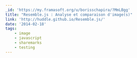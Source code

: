 ```yaml
---
_id: 'https://my.framasoft.org/u/borisschapira/?MmLBgg'
title: "Resemble.js : Analyse et comparaison d'image(s)"
link: 'http://huddle.github.io/Resemble.js/'
date: '2014-02-18'
tags:
    - image
    - javascript
    - sharemarks
    - testing
---
```


<div class="markdown"><p></p></div>
